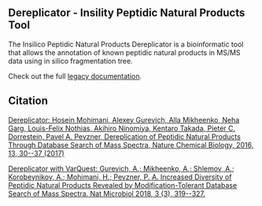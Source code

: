 ## Dereplicator - Insility Peptidic Natural Products Tool

The Insilico Peptidic Natural Products Dereplicator is a bioinformatic tool that allows the annotation of known peptidic natural products in MS/MS data using in silico fragmentation tree.

Check out the full [legacy documentation](https://bix-lab.ucsd.edu/display/Public/Insilico+Peptidic+Natural+Products+Dereplicator+Documentation).

## Citation

[Dereplicator: Hosein Mohimani, Alexey Gurevich, Alla Mikheenko, Neha Garg, Louis-Felix Nothias, Akihiro Ninomiya, Kentaro Takada, Pieter C. Dorrestein, Pavel A. Pevzner, Dereplication of Peptidic Natural Products Through Database Search of Mass Spectra, Nature Chemical Biology, 2016, 13, 30--37 (2017)](doi:10.1038/nchembio.2219)

[Dereplicator with VarQuest: Gurevich, A.; Mikheenko, A.; Shlemov, A.; Korobeynikov, A.; Mohimani, H.; Pevzner, P. A. Increased Diversity of Peptidic Natural Products Revealed by Modification-Tolerant Database Search of Mass Spectra. Nat Microbiol 2018, 3 (3), 319--327.](https://www.nature.com/articles/s41564-017-0094-2)
